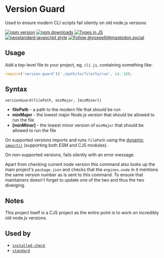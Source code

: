 # Version Guard

Used to ensure modern CLI scripts fail silently on old node.js versions

[![npm version](https://img.shields.io/npm/v/version-guard.svg?style=flat)](https://www.npmjs.com/package/version-guard)
[![npm downloads](https://img.shields.io/npm/dm/version-guard.svg?style=flat)](https://www.npmjs.com/package/version-guard)
[![Types in JS](https://img.shields.io/badge/types_in_js-yes-brightgreen)](https://github.com/voxpelli/types-in-js)
[![neostandard javascript style](https://img.shields.io/badge/code_style-neostandard-7fffff?style=flat&labelColor=ff80ff)](https://github.com/neostandard/neostandard)
[![Follow @voxpelli@mastodon.social](https://img.shields.io/mastodon/follow/109247025527949675?domain=https%3A%2F%2Fmastodon.social&style=social)](https://mastodon.social/@voxpelli)

## Usage

Add a top-level file to your project, eg. `cli.js`, containing something like:

```javascript
require('version-guard')('./path/to/file/to/run', 14, 18);
```

## Syntax

`versionGuard(filePath, minMajor, [minMinor])`

* **filePath** - a path to the modern file that should be run
* **minMajor** - the lowest major Node.js version that should be allowed to run the file
* **[minMinor]** - the lowest minor version of `minMajor` that should be allowed to run the file

On supported versions imports and runs `filePath` using the [dynamic `import()`](https://developer.mozilla.org/en-US/docs/Web/JavaScript/Reference/Operators/import) (supporting both ESM and CJS modules).

On non-supported versions, fails silently with an error message.

Apart from checking current node version this command also looks up the main project's `package.json` and checks that the `engines.node` in it mentions the same version number as is sent to this command. To ensure that maintainers doesn't forget to update one of the two and thus the two diverging.

## Notes

This project itself is a CJS project as the entire point is to work on incredibly old node.js versions.

## Used by

* [`installed-check`](https://www.npmjs.com/package/installed-check)
* [`standard`](https://www.npmjs.com/package/standard)
